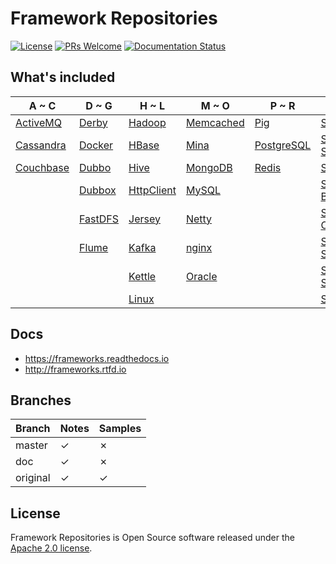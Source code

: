 # Framework Repositories

[![License](https://img.shields.io/badge/license-Apache-blue.svg)](https://github.com/T5750/framework-repositories/blob/master/LICENSE.txt)
[![PRs Welcome](https://img.shields.io/badge/PRs-welcome-brightgreen.svg)](https://github.com/T5750/framework-repositories/pulls)
[![Documentation Status](https://readthedocs.org/projects/frameworks/badge/?version=latest)](https://frameworks.readthedocs.io/en/latest/?badge=latest)

## What's included
A ~ C | D ~ G | H ~ L | M ~ O | P ~ R | S | T ~ U | V ~ Z
----|----|----|----|----|----|----|----
[ActiveMQ](module/activemq.md) | [Derby](module/databases/derby.md) | [Hadoop](module/big-data/hadoop.md) | [Memcached](module/databases/memcached.md) | [Pig](module/big-data/pig.md) | [Solr](module/big-data/solr.md) | [ThingsBoard](module/framework/iot/thingsboard.md) | [ZooKeeper](module/zookeeper.md)
[Cassandra](module/databases/cassandra.md) | [Docker](doc/readme/docker.md) | [HBase](module/big-data/hbase.md) | [Mina](module/network/mina.md) | [PostgreSQL](module/databases/postgresql.md) | [Spark SQL](module/big-data/spark.md) |  |
[Couchbase](module/databases/couchbase.md) | [Dubbo](module/dubbo.md) | [Hive](module/big-data/hive.md) | [MongoDB](module/databases/mongo.md) | [Redis](module/databases/redis.md) | [Spring](module/spring/README.md) |  |
|  | [Dubbox](module/dubbo.md) | [HttpClient](module/network/README.md) | [MySQL](module/databases/mysql.md) |  | [Spring Boot](module/spring-boot/README.md) |  |
|  | [FastDFS](module/nginx/fastdfs.md) | [Jersey](module/rest.md) | [Netty](module/network/netty.md) |  | [Spring Cloud](module/spring-cloud.md) |  |
|  | [Flume](module/big-data/flume.md) | [Kafka](module/big-data/kafka.md) | [nginx](module/nginx/README.md) |  | [Spring Security](module/spring-boot/spring-boot-security.md) |  |
|  |  | [Kettle](module/databases/kettle.md) | [Oracle](module/databases/oracle.md) |  | [Spring Session](module/spring/README.md) |  |
|  |  | [Linux](linux/README.md) |  |  | [Storm](module/big-data/storm.md) |  |

## Docs
- https://frameworks.readthedocs.io
- http://frameworks.rtfd.io

## Branches
Branch | Notes | Samples
---|---|---
master | ✓ | ✗
doc | ✓ | ✗
original | ✓ | ✓

## License
Framework Repositories is Open Source software released under the [Apache 2.0 license](http://www.apache.org/licenses/LICENSE-2.0.html).